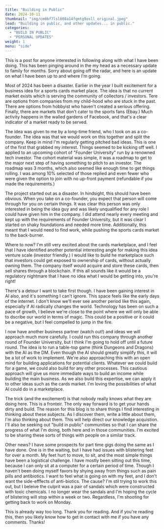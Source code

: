 ```yaml
---
title: "Building in Public"
date: 2024-10-11
thumbnail: "img/cm0bf7lsl008a14fqmtg9osll_original.jpeg"
lead: "Building in public, and other updates... in public."
categories:
  - "BUILD IN PUBLIC"
  - "PERSONAL UPDATES"
weight: 1
menu: "side"
---
```


This is a post for anyone interested in following along with what I have been
doing. This has been pinging around in the my head as a necessary update to
family for months. Sorry about going off the radar, and here is an update on
what I have been up to and where I'm going.

Most of 2024 has been a disaster. Earlier in the year I built excitement for a
business idea for a sports cards market place. The idea is that no current
market exists which is serving the community of collectors / investors. Tere are
options from companies from my child-hood who are stuck in the past. There are
options from hobbyist who haven't created a serious offering. Finally, there are
markets that don't cater to the sports fans (Ebay.) Much activity happens in the
walled gardens of Facebook, and that's a clear indicator of a market ready to be
served.

The idea was given to me by a long-time friend, who I took on as a co-founder.
The idea was that we would work on this together and split the company. Keep in
mind I'm regularly getting pitched bad ideas. This is one of the first that 
grabbed my interest. Things seemed to be kicking off well. I applied to an
upcoming cohort of "Founder University" run by a renowned tech investor. The
cohort material was simple, it was a roadmap to get to the major next step of
having something to pitch to an investor. The roadmap was 3 months, which also
seemed like enough time to get things rolling. I was among 10% selected of those
replied and even fewer who were given the option to join with no up-front
payment (refundable if you made the requirements.)

The project started out as a disaster. In hindsight, this should have been
obvious. When you take on a co-founder, you expect that person will come through
for you on certain things. It was clear this person was only interested in being
the idea guy and was likely unqualified for any role I could have given him in
the company. I did attend nearly every meeting and kept up with the requirements
of Founder University, but it was clear I started on shaky foundations and
needed more time. Additionally, this meant that I would need to find work, while
pushing the sports cards market to the back-burner.

Where to now? I'm still very excited about the cards marketplace, and I feel
that I have identified another potential interesting angle for making this idea
venture scale (investor friendly.) I would like to build he marketplace such
that investors could get exposed to ownership of cards, without actually owning
them. The company itself would acquire and store these cards, then sell shares
through a blockchain. If this all sounds like it would be a regulatory
nightmare that I have no idea what I would be getting into, you're right!

There's a detour I want to take first though. I have been gaining interest in AI
also, and it's something I can't ignore. This space feels like the early days of
the internet. I don't know we'll ever see another period like this again,
especially if AI radically changes the world. Technology has been on such a pace
of growth, I believe we're close to the point where we will only be able to
dscribe our world in terms of magic. This could be a positive or it could be a
negative, but I feel compelled to jump in the fire.

I now have another business partner (watch out!) and ideas we will approach
much more carefully. I could run this company through another round of Founder
University, but I think I'm going to hold off until a future round. The idea is
to run a table-top game (think Dungeons and Dragons) with the AI as the DM. Even
though the AI should greatly simplify this, it will be a lot of work to
implement. We're also approaching this with an open mind for building
applications for potential clients. Whatever we could build for a game, we could
also build for any other processes. This cautious approach will give us more
immediate ways to build an income while building the main business. As we also
build this expertise, we can apply it to other ideas such as the cards market.
I'm loving the possibilities of what AI could do in a marketplace.

The trick (and the excitement) is that nobody really knows what they are doing
here. This is a fronteir. The only way forward is to get your hands dirty and
build. The reason for this blog is to share things I find interesting in
thinking about these subjects. As I discover them, write a little about them,
I'm also thinking about them. This will help direct our knowledge acquistion.
I'll also be seeking out "build in public" communities so that I can share the
progress of what I'm doing, both here and in those communities. I'm excited to
be sharing these sorts of things with people on a similar track.

Other news? I have some prospects for part time gigs doing the same as I have
done. One is in the waiting, but I have had issues with blistering feet for over
a month. My feet hurt to move, to sit, and the most simple things have been a
logistical challenge. I have mostly been sitting out this time, because I can
only sit at a computer for a certain period of time. Though I haven't been doing
myself favors by shying away from things such as pain pills and antibiotics. I
want to feel what is going on with my feet, and I don't want the side-efffects
of anti-biotics. The cause? I'm stil trying to work this out, but I beleive the
culprit was a pair of sandals which were constructed with toxic chemicals. I no
longer wear the sandals and I'm hoping the cycle of blistering will stop within
a week or two. Regardless, I'm shooting for getting back to work on Monday.

This is already way too long. Thank you for reading. And if you're reading this,
then you likely know how to get in contact with me if you have any comments.
Thanks!
